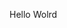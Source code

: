 Hello Wolrd






















































































































































































































































































































































































































































































































































































































































































































































































































































































































































































































































































































































































































































































































































































































































































































































































































































































































































































































































































































































































































































































































































































































































































































































































































































































































































































































































































































